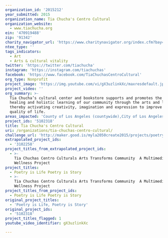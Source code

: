 ```yaml
---
organization_id: '2015212'
year_submitted: 2015
organization_name: Tia Chucha's Centro Cultural
organization_website:
  - www.tiachucha.org
ein: '470919488'
zip: '91342'
charity_navigator_url: 'https://www.charitynavigator.org/index.cfm?bay=search.profile&ein=470919488'
ntee_type: ''
tags_indicators:
  - Art
  - Arts & cultural vitality
twitter: 'https://twitter.com/tiachucha'
instagram: 'https://instagram.com/tiachuchas'
facebook: 'https://www.facebook.com/TiaChuchasCentroCultural'
org_type: Nonprofit
project_image: 'https://img.youtube.com/vi/gX3uzlinkXc/maxresdefault.jpg'
project_video: ''
org_summary: >-
  Tia Chucha’s cultural center and bookstore supports and promotes the growth,
  healing and holistic learning of our community through the arts and literacy,
  thereby activating creativity, imagination and expression to improve our
  quality of life.
areas_impacted: 'County of Los Angeles (countywide),City of Los Angeles (citywide)'
project_ids: '5102318'
title: Tia Chucha's Centro Cultural
uri: /organizations/tia-chuchas-centro-cultural/
challenge_url: 'http://maker.good.is/myla2050create2015/projects/poetry.html'
extrapolated_project_ids:
  - '3102258'
project_titles_from_extrapolated_project_ids:
  - >-
    Tia Chuchas Centro Culturals Arts Transforms Community  A Multimedia
    Wellness Project
project_titles:
  - Poetry is Life Poetry is Story
  - >-
    Tia Chuchas Centro Culturals Arts Transforms Community  A Multimedia
    Wellness Project
project_titles_from_project_ids:
  - Poetry is Life Poetry is Story
original_project_titles:
  - 'Poetry is Life, Poetry is Story'
original_project_ids:
  - '5102318'
project_titles_flagged: 1
youtube_video_identifier: gX3uzlinkXc

---
```

